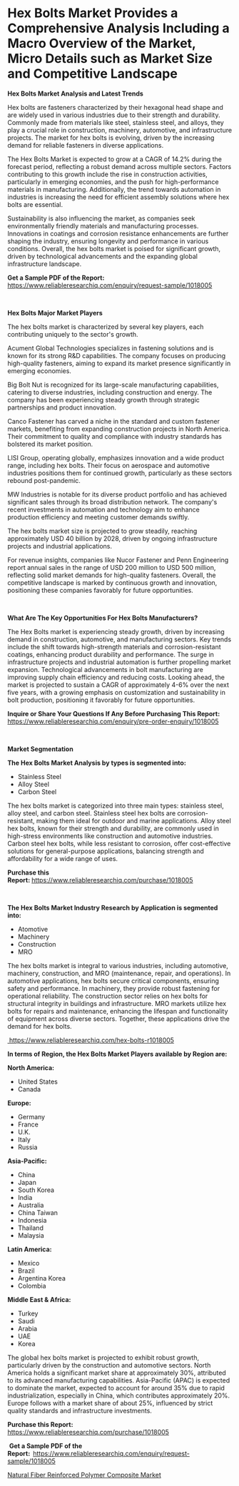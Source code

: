 <p><h1>Hex Bolts Market Provides a Comprehensive Analysis Including a Macro Overview of the Market, Micro Details such as Market Size and Competitive Landscape</h1></p><p><strong>Hex Bolts Market Analysis and Latest Trends</strong></p>
<p><p>Hex bolts are fasteners characterized by their hexagonal head shape and are widely used in various industries due to their strength and durability. Commonly made from materials like steel, stainless steel, and alloys, they play a crucial role in construction, machinery, automotive, and infrastructure projects. The market for hex bolts is evolving, driven by the increasing demand for reliable fasteners in diverse applications.</p><p>The Hex Bolts Market is expected to grow at a CAGR of 14.2% during the forecast period, reflecting a robust demand across multiple sectors. Factors contributing to this growth include the rise in construction activities, particularly in emerging economies, and the push for high-performance materials in manufacturing. Additionally, the trend towards automation in industries is increasing the need for efficient assembly solutions where hex bolts are essential.</p><p>Sustainability is also influencing the market, as companies seek environmentally friendly materials and manufacturing processes. Innovations in coatings and corrosion resistance enhancements are further shaping the industry, ensuring longevity and performance in various conditions. Overall, the hex bolts market is poised for significant growth, driven by technological advancements and the expanding global infrastructure landscape.</p></p>
<p><strong>Get a Sample PDF of the Report:&nbsp;</strong> <a href="https://www.reliableresearchiq.com/enquiry/request-sample/1018005?utm_campaign=3579&utm_medium=2&utm_source=Github&utm_content=ia&utm_term=21032025&utm_id=hex-bolts">https://www.reliableresearchiq.com/enquiry/request-sample/1018005</a></p>
<p>&nbsp;</p>
<p><strong>Hex Bolts Major Market Players</strong></p>
<p><p>The hex bolts market is characterized by several key players, each contributing uniquely to the sector's growth. </p><p>Acument Global Technologies specializes in fastening solutions and is known for its strong R&D capabilities. The company focuses on producing high-quality fasteners, aiming to expand its market presence significantly in emerging economies. </p><p>Big Bolt Nut is recognized for its large-scale manufacturing capabilities, catering to diverse industries, including construction and energy. The company has been experiencing steady growth through strategic partnerships and product innovation.</p><p>Canco Fastener has carved a niche in the standard and custom fastener markets, benefiting from expanding construction projects in North America. Their commitment to quality and compliance with industry standards has bolstered its market position.</p><p>LISI Group, operating globally, emphasizes innovation and a wide product range, including hex bolts. Their focus on aerospace and automotive industries positions them for continued growth, particularly as these sectors rebound post-pandemic.</p><p>MW Industries is notable for its diverse product portfolio and has achieved significant sales through its broad distribution network. The company's recent investments in automation and technology aim to enhance production efficiency and meeting customer demands swiftly.</p><p>The hex bolts market size is projected to grow steadily, reaching approximately USD 40 billion by 2028, driven by ongoing infrastructure projects and industrial applications. </p><p>For revenue insights, companies like Nucor Fastener and Penn Engineering report annual sales in the range of USD 200 million to USD 500 million, reflecting solid market demands for high-quality fasteners. Overall, the competitive landscape is marked by continuous growth and innovation, positioning these companies favorably for future opportunities.</p></p>
<p>&nbsp;</p>
<p><strong>What Are The Key Opportunities For Hex Bolts Manufacturers?</strong></p>
<p><p>The Hex Bolts market is experiencing steady growth, driven by increasing demand in construction, automotive, and manufacturing sectors. Key trends include the shift towards high-strength materials and corrosion-resistant coatings, enhancing product durability and performance. The surge in infrastructure projects and industrial automation is further propelling market expansion. Technological advancements in bolt manufacturing are improving supply chain efficiency and reducing costs. Looking ahead, the market is projected to sustain a CAGR of approximately 4-6% over the next five years, with a growing emphasis on customization and sustainability in bolt production, positioning it favorably for future opportunities.</p></p>
<p><strong>Inquire or Share Your Questions If Any Before Purchasing This Report:</strong> <a href="https://www.reliableresearchiq.com/enquiry/pre-order-enquiry/1018005?utm_campaign=3579&utm_medium=2&utm_source=Github&utm_content=ia&utm_term=21032025&utm_id=hex-bolts">https://www.reliableresearchiq.com/enquiry/pre-order-enquiry/1018005</a></p>
<p>&nbsp;</p>
<p><strong>Market Segmentation</strong></p>
<p><strong>The Hex Bolts Market Analysis by types is segmented into:</strong></p>
<p><ul><li>Stainless Steel</li><li>Alloy Steel</li><li>Carbon Steel</li></ul></p>
<p><p>The hex bolts market is categorized into three main types: stainless steel, alloy steel, and carbon steel. Stainless steel hex bolts are corrosion-resistant, making them ideal for outdoor and marine applications. Alloy steel hex bolts, known for their strength and durability, are commonly used in high-stress environments like construction and automotive industries. Carbon steel hex bolts, while less resistant to corrosion, offer cost-effective solutions for general-purpose applications, balancing strength and affordability for a wide range of uses.</p></p>
<p><strong>Purchase this Report:&nbsp;</strong><a href="https://www.reliableresearchiq.com/purchase/1018005?utm_campaign=3579&utm_medium=2&utm_source=Github&utm_content=ia&utm_term=21032025&utm_id=hex-bolts">https://www.reliableresearchiq.com/purchase/1018005</a></p>
<p>&nbsp;</p>
<p><strong>The Hex Bolts Market Industry Research by Application is segmented into:</strong></p>
<p><ul><li>Atomotive</li><li>Machinery</li><li>Construction</li><li>MRO</li></ul></p>
<p><p>The hex bolts market is integral to various industries, including automotive, machinery, construction, and MRO (maintenance, repair, and operations). In automotive applications, hex bolts secure critical components, ensuring safety and performance. In machinery, they provide robust fastening for operational reliability. The construction sector relies on hex bolts for structural integrity in buildings and infrastructure. MRO markets utilize hex bolts for repairs and maintenance, enhancing the lifespan and functionality of equipment across diverse sectors. Together, these applications drive the demand for hex bolts.</p></p>
<p><a href="https://www.reliableresearchiq.com/hex-bolts-r1018005?utm_campaign=3579&utm_medium=2&utm_source=Github&utm_content=ia&utm_term=21032025&utm_id=hex-bolts">&nbsp;https://www.reliableresearchiq.com/hex-bolts-r1018005</a></p>
<p><strong>In terms of Region, the Hex Bolts Market Players available by Region are:</strong></p>
<p>
    <p> <strong> North America: </strong>
        <ul>
            <li>United States</li>
            <li>Canada</li>
        </ul>
        </p> 
    <p> <strong> Europe: </strong>
        <ul>
            <li>Germany</li>
            <li>France</li>
            <li>U.K.</li>
            <li>Italy</li>
            <li>Russia</li>
        </ul>
        </p> 
    <p> <strong> Asia-Pacific: </strong>
        <ul>
            <li>China</li>
            <li>Japan</li>
            <li>South Korea</li>
            <li>India</li>
            <li>Australia</li>
            <li>China Taiwan</li>
            <li>Indonesia</li>
            <li>Thailand</li>
            <li>Malaysia</li>
        </ul>
        </p> 
    <p> <strong> Latin America: </strong>
        <ul>
            <li>Mexico</li>
            <li>Brazil</li>
            <li>Argentina Korea</li>
            <li>Colombia</li>
        </ul>
        </p> 
    <p> <strong> Middle East & Africa: </strong>
        <ul>
            <li>Turkey</li>
            <li>Saudi</li>
            <li>Arabia</li>
            <li>UAE</li>
            <li>Korea</li>
        </ul>
    </p>
    </p>
<p><p>The global hex bolts market is projected to exhibit robust growth, particularly driven by the construction and automotive sectors. North America holds a significant market share at approximately 30%, attributed to its advanced manufacturing capabilities. Asia-Pacific (APAC) is expected to dominate the market, expected to account for around 35% due to rapid industrialization, especially in China, which contributes approximately 20%. Europe follows with a market share of about 25%, influenced by strict quality standards and infrastructure investments.</p></p>
<p><strong>Purchase this Report: </strong><a href="https://www.reliableresearchiq.com/purchase/1018005?utm_campaign=3579&utm_medium=2&utm_source=Github&utm_content=ia&utm_term=21032025&utm_id=hex-bolts">https://www.reliableresearchiq.com/purchase/1018005</a></p>
<p>&nbsp;<strong>Get a Sample PDF of the Report:&nbsp;&nbsp;</strong><a href="https://www.reliableresearchiq.com/enquiry/request-sample/1018005?utm_campaign=3579&utm_medium=2&utm_source=Github&utm_content=ia&utm_term=21032025&utm_id=hex-bolts">https://www.reliableresearchiq.com/enquiry/request-sample/1018005</a></p>
<p><strong></strong></p>
<p><p><a href="https://github.com/efialiurca/Market-Research-Report-List-1/blob/main/natural-fiber-reinforced-polymer-composite-market.md?utm_campaign=3579&utm_medium=2&utm_source=Github&utm_content=ia&utm_term=21032025&utm_id=hex-bolts">Natural Fiber Reinforced Polymer Composite Market</a></p></p>